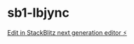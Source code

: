 # sb1-lbjync

[Edit in StackBlitz next generation editor ⚡️](https://stackblitz.com/~/github.com/msahraou/sb1-lbjync)